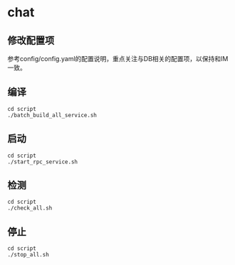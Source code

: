 # chat


## 修改配置项

参考config/config.yaml的配置说明，重点关注与DB相关的配置项，以保持和IM一致。

## 编译

```
cd script
./batch_build_all_service.sh
```

## 启动

 ```
 cd script
 ./start_rpc_service.sh
 ```

## 检测

 ```
cd script
./check_all.sh
 ```

## 停止

 ```
cd script
./stop_all.sh
 ```

